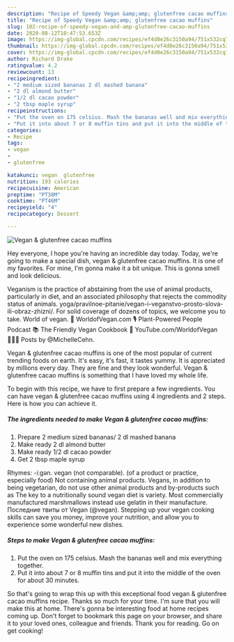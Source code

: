 ```yaml
---
description: "Recipe of Speedy Vegan &amp;amp; glutenfree cacao muffins"
title: "Recipe of Speedy Vegan &amp;amp; glutenfree cacao muffins"
slug: 102-recipe-of-speedy-vegan-and-amp-glutenfree-cacao-muffins
date: 2020-08-12T10:47:53.653Z
image: https://img-global.cpcdn.com/recipes/ef4d0e26c3150a94/751x532cq70/vegan-glutenfree-cacao-muffins-recipe-main-photo.jpg
thumbnail: https://img-global.cpcdn.com/recipes/ef4d0e26c3150a94/751x532cq70/vegan-glutenfree-cacao-muffins-recipe-main-photo.jpg
cover: https://img-global.cpcdn.com/recipes/ef4d0e26c3150a94/751x532cq70/vegan-glutenfree-cacao-muffins-recipe-main-photo.jpg
author: Richard Drake
ratingvalue: 4.2
reviewcount: 13
recipeingredient:
- "2 medium sized bananas 2 dl mashed banana"
- "2 dl almond butter"
- "1/2 dl cacao powder"
- "2 tbsp maple syrup"
recipeinstructions:
- "Put the oven on 175 celsius. Mash the bananas well and mix everything together."
- "Put it into about 7 or 8 muffin tins and put it into the middle of the oven for about 30 minutes."
categories:
- Recipe
tags:
- vegan
- 
- glutenfree

katakunci: vegan  glutenfree 
nutrition: 193 calories
recipecuisine: American
preptime: "PT38M"
cooktime: "PT46M"
recipeyield: "4"
recipecategory: Dessert

---
```



![Vegan &amp; glutenfree cacao muffins](https://img-global.cpcdn.com/recipes/ef4d0e26c3150a94/751x532cq70/vegan-glutenfree-cacao-muffins-recipe-main-photo.jpg)

Hey everyone, I hope you're having an incredible day today. Today, we're going to make a special dish, vegan &amp; glutenfree cacao muffins. It is one of my favorites. For mine, I'm gonna make it a bit unique. This is gonna smell and look delicious.

Veganism is the practice of abstaining from the use of animal products, particularly in diet, and an associated philosophy that rejects the commodity status of animals. yoga/pravilnoe-pitanie/vegan-i-veganstvo-prosto-slova-ili-obraz-zhizni/. For solid coverage of dozens of topics, we welcome you to take. World of vegan. 🌿 WorldofVegan.com 🎙 Plant-Powered People Podcast 📚 The Friendly Vegan Cookbook 🎥 YouTube.com/WorldofVegan 👩🏼‍🌾 Posts by @MichelleCehn.

Vegan &amp; glutenfree cacao muffins is one of the most popular of current trending foods on earth. It's easy, it's fast, it tastes yummy. It is appreciated by millions every day. They are fine and they look wonderful. Vegan &amp; glutenfree cacao muffins is something that I have loved my whole life.


To begin with this recipe, we have to first prepare a few ingredients. You can have vegan &amp; glutenfree cacao muffins using 4 ingredients and 2 steps. Here is how you can achieve it.

<!--inarticleads1-->

##### The ingredients needed to make Vegan &amp; glutenfree cacao muffins:

1. Prepare 2 medium sized bananas/ 2 dl mashed banana
1. Make ready 2 dl almond butter
1. Make ready 1/2 dl cacao powder
1. Get 2 tbsp maple syrup


Rhymes: -iːɡən. vegan (not comparable). (of a product or practice, especially food) Not containing animal products. Vegans, in addition to being vegetarian, do not use other animal products and by-products such as The key to a nutritionally sound vegan diet is variety. Most commercially manufactured marshmallows instead use gelatin in their manufacture. Последние твиты от Vegan (@vegan). Stepping up your vegan cooking skills can save you money, improve your nutrition, and allow you to experience some wonderful new dishes. 

<!--inarticleads2-->

##### Steps to make Vegan &amp; glutenfree cacao muffins:

1. Put the oven on 175 celsius. Mash the bananas well and mix everything together.
1. Put it into about 7 or 8 muffin tins and put it into the middle of the oven for about 30 minutes.




So that's going to wrap this up with this exceptional food vegan &amp; glutenfree cacao muffins recipe. Thanks so much for your time. I'm sure that you will make this at home. There's gonna be interesting food at home recipes coming up. Don't forget to bookmark this page on your browser, and share it to your loved ones, colleague and friends. Thank you for reading. Go on get cooking!

